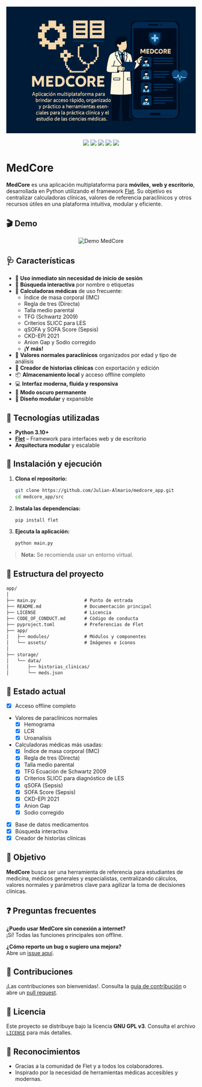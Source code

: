 ![Banner](img/banner.png)

<p align="center">
  <img src="https://img.shields.io/github/license/Julian-Almario/medcore_APP" />
  <img src="https://img.shields.io/github/issues/Julian-Almario/medcore_app" />
  <img src="https://img.shields.io/github/stars/Julian-Almario/MedCore_APP" />
  <img src="https://img.shields.io/badge/python-3.10%2B-blue" />
  <img src="https://img.shields.io/badge/flet-%F0%9F%90%8D-green" />
</p>

# MedCore

**MedCore** es una aplicación multiplataforma para **móviles, web y escritorio**, desarrollada en Python utilizando el framework [Flet](https://flet.dev). Su objetivo es centralizar calculadoras clínicas, valores de referencia paraclínicos y otros recursos útiles en una plataforma intuitiva, modular y eficiente.


## 🎬 Demo

<p align="center">
  <img src="img/demo.gif" alt="Demo MedCore" width="400"/>
</p>


## 🩺 Características

- 🚀 **Uso inmediato sin necesidad de inicio de sesión**
- 🔎 **Búsqueda interactiva** por nombre o etiquetas
- 🧮 **Calculadoras médicas** de uso frecuente:
  - Índice de masa corporal (IMC)
  - Regla de tres (Directa)
  - Talla medio parental
  - TFG (Schwartz 2009)
  - Criterios SLICC para LES
  - qSOFA y SOFA Score (Sepsis)
  - CKD-EPI 2021
  - Anion Gap y Sodio corregido
  - **¡Y más!**
- 🧪 **Valores normales paraclínicos** organizados por edad y tipo de análisis
- 📝 **Creador de historias clínicas** con exportación y edición
- 📦 **Almacenamiento local** y acceso offline completo
- 💻 **Interfaz moderna, fluida y responsiva**
- 🌙 **Modo oscuro permanente**
- 🧩 **Diseño modular** y expansible


## 🧰 Tecnologías utilizadas

- **Python 3.10+**
- **[Flet](https://flet.dev/)** – Framework para interfaces web y de escritorio
- **Arquitectura modular** y escalable


## 🚀 Instalación y ejecución

1. **Clona el repositorio:**
    ```bash
    git clone https://github.com/Julian-Almario/medcore_app.git
    cd medcore_app/src
    ```
2. **Instala las dependencias:**
    ```bash
    pip install flet
    ```
3. **Ejecuta la aplicación:**
    ```bash
    python main.py
    ```
> **Nota:** Se recomienda usar un entorno virtual.


## 📁 Estructura del proyecto

```text
app/
│
├── main.py                  # Punto de entrada
├── README.md                # Documentación principal
├── LICENSE                  # Licencia
├── CODE_OF_CONDUCT.md       # Código de conducta
├── pyproject.toml           # Preferencias de Flet
├── app/
│   ├── modules/             # Módulos y componentes
│   └── assets/              # Imágenes e íconos
│
├── storage/
│   └── data/
│       ├── historias_clinicas/
│       └── meds.json
```

## 🧪 Estado actual

* [x] Acceso offline completo
* Valores de paraclínicos normales
    * [x] Hemograma
    * [x] LCR
    * [x] Uroanalisis
* Calculadoras médicas más usadas:
    * [x] Índice de masa corporal (IMC)
    * [x] Regla de tres (Directa)
    * [x] Talla medio parental
    * [x] TFG Ecuación de Schwartz 2009
    * [x] Criterios SLICC para diagnóstico de LES
    * [x] qSOFA (Sepsis)
    * [x] SOFA Score (Sepsis)
    * [x] CKD-EPI 2021
    * [x] Anion Gap
    * [x] Sodio corregido
* [x] Base de datos medicamentos
* [x] Búsqueda interactiva
* [x] Creador de historias clínicas

## 📌 Objetivo

**MedCore** busca ser una herramienta de referencia para estudiantes de medicina, médicos generales y especialistas, centralizando cálculos, valores normales y parámetros clave para agilizar la toma de decisiones clínicas.


## ❓ Preguntas frecuentes

**¿Puedo usar MedCore sin conexión a internet?**  
¡Sí! Todas las funciones principales son offline.

**¿Cómo reporto un bug o sugiero una mejora?**  
Abre un [issue aquí](https://github.com/Julian-Almario/medcore_app/issues).

## 🙌 Contribuciones

¡Las contribuciones son bienvenidas!. Consulta la [guía de contribución](CONTRIBUTING.md) o abre un [pull request](https://github.com/Julian-Almario/medcore_app/pulls).



## 📄 Licencia

Este proyecto se distribuye bajo la licencia **GNU GPL v3**. Consulta el archivo [`LICENSE`](LICENSE) para más detalles.


## 🌟 Reconocimientos

- Gracias a la comunidad de Flet y a todos los colaboradores.
- Inspirado por la necesidad de herramientas médicas accesibles y modernas.